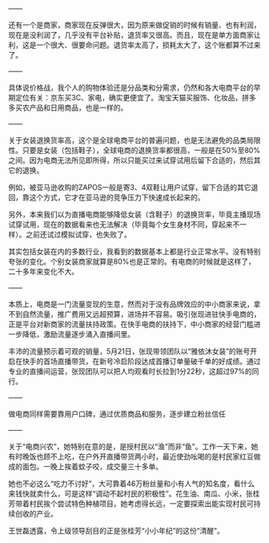 ——

还有一个是商家，商家现在反弹很大，因为原来做促销的时候有销量、也有利润，现在是没利润了，几乎没有平台补贴，退货率又很高。而且，现在是单方面商家让利，这是一个很大、很要命问题。退货率太高了，损耗太大了，这个账都算不过来了。

——

具体说价格战，我个人的购物体验还是分品类和分需求，仍然和各大电商平台的早期定位有关：京东买3C、家电，确实更便宜了。淘宝天猫买服饰、化妆品，拼多多买农产品和日用商品，也是一样的。

——

关于女装退换货率高，这个是全球电商平台的普遍问题，也是无法避免的品类局限性。只要是女装（包括鞋子），全球电商的退换货率都很高，一般是在50%至80%之间。因为电商无法所见即所得，所以只能买过来试穿试用后留下合适的，然后其它的退换。

例如，被亚马逊收购的ZAPOS一般是寄3、4双鞋让用户试穿，留下合适的其它退回，靠这个方式，它才在亚马逊的竞争压力下快速成长起来的。

另外，本来我们以为直播电商能够降低女装（含鞋子）的退换货率，毕竟主播现场试穿试用，现在的数据看来也无法解决（毕竟每个女生身材不同，穿起来不一样）。之前还试过模拟试穿，也失败了。

其实包括女装在内的多数行业，我看到的数据基本上都是行业正常水平。没有特别夸张的变化。个别女装商家就算是80%也是正常的。有电商的时候就是这样了，二十多年来变化不大。

——

本质上，电商是一门流量变现的生意，然而对于没有品牌效应的中小商家来说，拿不到自然流量，推广费用又远超预算，进场并不容易。吸引张现进驻快手电商的，正是平台对新商家的流量扶持政策。在快手电商的扶持下，中小商家的经营门槛进一步降低，激励流量逐步涌入直播间里。

丰沛的流量预示着可观的销量，5月21日，张现带领团队以“雅依沐女装”的账号开启在快手的首场直播带货，在新号冷启阶段达成首播订单量破千单的好成绩。通过专业的直播间运营，张现团队可以把人均观看时长拉到1分22秒，这超过97%的同行。

——

做电商同样需要靠用户口碑，通过优质商品和服务，逐步建立粉丝信任

——

关于“电商兴农”，她特别在意的是，是授村民以“渔”而非“鱼”。工作一天下来，她有时晚饭也顾不上吃，在户外开直播带货两小时，最近使劲吆喝的是村民家红豆做成的面包。一晚上挨着蚊子咬，成交量三十多单。

她也不必这么“吃力不讨好”，大可靠着46万粉丝量和小有人气的知名度，看什么来钱快就卖什么，可是这样“调动不起村民的积极性”。花生油、南瓜、小米，张桂芳带着村民挨个尝试特色种植项目，她考虑得长远，一定要探索出能实现村民可持续创收的产业。

王世磊透露，令上级领导刮目的正是张桂芳“小小年纪”的这份“清醒”。